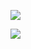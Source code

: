 
![](https://github-readme-stats.vercel.app/api?username=kudivs&show_icons=true&theme=radical)

![](https://github-readme-stats.vercel.app/api/top-langs/?username=kudivs&exclude_repo=github-readme-stats,kudivs.github.io&layout=compact&theme=radical)
